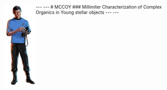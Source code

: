 
<img src="imgs/mccoy.png" align="left" width=100/>
---
---
# MCCOY
### Millimiter Characterization of Complex Organics in Young stellar objects
---
---
